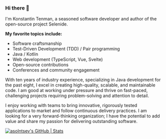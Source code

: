 ### Hi there 👋

I'm Konstantin Tenman, a seasoned software developer and author of the open-source project Selenide.

**My favorite topics include:**

- Software craftsmanship
- Test-Driven Development (TDD) / Pair programming
- Java / Kotlin
- Web development (TypeScript, Vue, Svelte)
- Open-source contributions
- Conferences and community engagement

With ten years of industry experience, specializing in Java development for the past eight, I excel in creating
high-quality, scalable, and maintainable code. I am good at working under pressure and thrive on fast-paced, challenging
projects requiring problem-solving and attention to detail.

I enjoy working with teams to bring innovative, rigorously tested applications to market and follow continuous delivery
practices. I am looking for a very forward-thinking organization; I have the potential to add value and share my passion
for delivering outstanding software.

[![asolntsev's GitHub | Stats](https://stats.quine.sh/ktenman/github?theme=dark)](https://quine.sh?utm_source=widgets&utm_campaign=ktenman)
